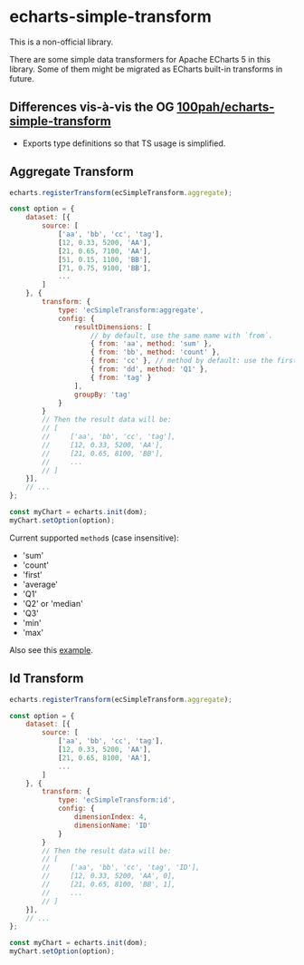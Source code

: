 # echarts-simple-transform

This is a non-official library.

There are some simple data transformers for Apache ECharts 5 in this library. Some of them might be migrated as ECharts built-in transforms in future.


## Differences vis-à-vis the OG [100pah/echarts-simple-transform](https://github.com/100pah/echarts-simple-transform)

- Exports type definitions so that TS usage is simplified.


## Aggregate Transform
```js
echarts.registerTransform(ecSimpleTransform.aggregate);

const option = {
    dataset: [{
        source: [
            ['aa', 'bb', 'cc', 'tag'],
            [12, 0.33, 5200, 'AA'],
            [21, 0.65, 7100, 'AA'],
            [51, 0.15, 1100, 'BB'],
            [71, 0.75, 9100, 'BB'],
            ...
        ]
    }, {
        transform: {
            type: 'ecSimpleTransform:aggregate',
            config: {
                resultDimensions: [
                    // by default, use the same name with `from`.
                    { from: 'aa', method: 'sum' },
                    { from: 'bb', method: 'count' },
                    { from: 'cc' }, // method by default: use the first value.
                    { from: 'dd', method: 'Q1' },
                    { from: 'tag' }
                ],
                groupBy: 'tag'
            }
        }
        // Then the result data will be:
        // [
        //     ['aa', 'bb', 'cc', 'tag'],
        //     [12, 0.33, 5200, 'AA'],
        //     [21, 0.65, 8100, 'BB'],
        //     ...
        // ]
    }],
    // ...
};

const myChart = echarts.init(dom);
myChart.setOption(option);
```


Current supported `method`s (case insensitive):
+ 'sum'
+ 'count'
+ 'first'
+ 'average'
+ 'Q1'
+ 'Q2' or 'median'
+ 'Q3'
+ 'min'
+ 'max'

Also see this [example](https://echarts.apache.org/examples/en/editor.html?c=data-transform-aggregate).


## Id Transform

```js
echarts.registerTransform(ecSimpleTransform.aggregate);

const option = {
    dataset: [{
        source: [
            ['aa', 'bb', 'cc', 'tag'],
            [12, 0.33, 5200, 'AA'],
            [21, 0.65, 8100, 'AA'],
            ...
        ]
    }, {
        transform: {
            type: 'ecSimpleTransform:id',
            config: {
                dimensionIndex: 4,
                dimensionName: 'ID'
            }
        }
        // Then the result data will be:
        // [
        //     ['aa', 'bb', 'cc', 'tag', 'ID'],
        //     [12, 0.33, 5200, 'AA', 0],
        //     [21, 0.65, 8100, 'BB', 1],
        //     ...
        // ]
    }],
    // ...
};

const myChart = echarts.init(dom);
myChart.setOption(option);
```
